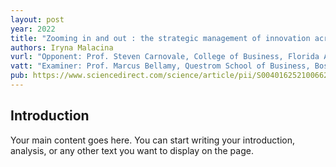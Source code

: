 ```yaml
---
layout: post
year: 2022
title: "Zooming in and out : the strategic management of innovation across multiple levels of complex supply networks?"
authors: Iryna Malacina
vurl: "Opponent: Prof. Steven Carnovale, College of Business, Florida Atlantic University"
vatt: "Examiner: Prof. Marcus Bellamy, Questrom School of Business, Boston University"
pub: https://www.sciencedirect.com/science/article/pii/S0040162521006624
---
```

## Introduction

Your main content goes here. You can start writing your introduction, analysis, or any other text you want to display on the page.

